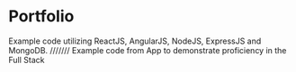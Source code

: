 # Portfolio
Example code utilizing ReactJS, AngularJS, NodeJS, ExpressJS and MongoDB.
///////
Example code from App to demonstrate proficiency in the Full Stack
